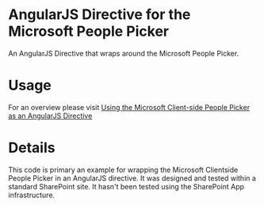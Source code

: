 AngularJS Directive for the Microsoft People Picker
======================

An AngularJS Directive that wraps around the Microsoft People Picker.

# Usage

For an overview please visit [Using the Microsoft Client-side People Picker as an AngularJS Directive](http://matthewyarlett.blogspot.com.au/2015/12/updated-using-microsoft-client-side.html)

# Details

This code is primary an example for wrapping the Microsoft Clientside People Picker in an AngularJS directive. It was designed and tested within a standard SharePoint site. It hasn't been tested using the SharePoint App infrastructure. 


